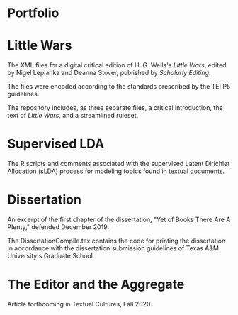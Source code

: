 # Portfolio


# Little Wars
The XML files for a digital critical edition of H. G. Wells's <em>Little Wars</em>, edited by Nigel Lepianka and Deanna Stover, published by <em>Scholarly Editing</em>.

The files were encoded according to the standards prescribed by the TEI P5 guidelines.

The repository includes, as three separate files, a critical introduction, the text of <em>Little Wars</em>, and a streamlined ruleset.

# Supervised LDA

The R scripts and comments associated with the supervised Latent Dirichlet Allocation (sLDA) process for modeling topics found in textual documents. 

# Dissertation

An excerpt of the first chapter of the dissertation, "Yet of Books There Are A Plenty," defended December 2019. 

The DissertationCompile.tex contains the code for printing the dissertation in accordance with the dissertation submission guidelines of Texas A&M University's Graduate School.

# The Editor and the Aggregate

Article forthcoming in Textual Cultures, Fall 2020.
